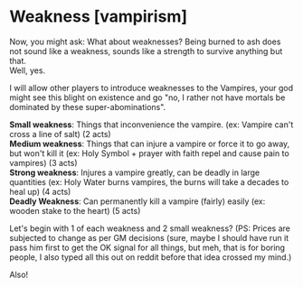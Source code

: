 # Weakness [vampirism]

Now, you might ask: What about weaknesses? Being burned to ash does not sound like a weakness, sounds like a strength to survive anything but that.  
Well, yes.  

I will allow other players to introduce weaknesses to the Vampires, your god might see this blight on existence and go "no, I rather not have mortals be dominated by these super-abominations".  

**Small weakness**: Things that inconvenience the vampire. (ex: Vampire can't cross a line of salt)  (2 acts)  
**Medium weakness**: Things that can injure a vampire or force it to go away, but won't kill it (ex: Holy Symbol + prayer with faith repel and cause pain to vampires) (3 acts)  
**Strong weakness**: Injures a vampire greatly, can be deadly in large quantities (ex: Holy Water burns vampires, the burns will take a decades to heal up) (4 acts)  
**Deadly Weakness**: Can permanently kill a vampire (fairly) easily (ex: wooden stake to the heart) (5 acts)

Let's begin with 1 of each weakness and 2 small weakness? (PS: Prices are subjected to change as per GM decisions (sure, maybe I should have run it pass him first to get the OK signal for all things, but meh, that is for boring people, I also typed all this out on reddit before that idea crossed my mind.)

Also!

